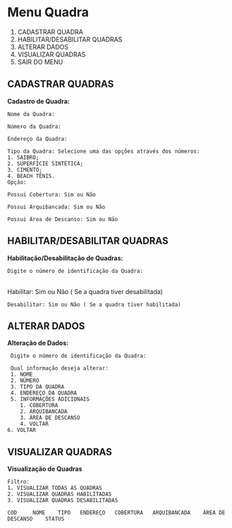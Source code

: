 # Menu Quadra

1. CADASTRAR QUADRA
2. HABILITAR/DESABILITAR QUADRAS
3. ALTERAR DADOS
4. VISUALIZAR QUADRAS 
5. SAIR DO MENU

## CADASTRAR QUADRAS



**Cadastro de Quadra:**    

    Nome da Quadra:
    
    Número da Quadra:
    
    Endereço da Quadra:
    
    Tipo da Quadra: Selecione uma das opções através dos números:
    1. SAIBRO;
    2. SUPERFÍCIE SINTÉTICA;
    3. CIMENTO;
    4. BEACH TÊNIS.
    Opção: 
    
    Possui Cobertura: Sim ou Não
    
    Possui Arquibancada: Sim ou Não
    
    Possui Área de Descanso: Sim ou Não

## HABILITAR/DESABILITAR QUADRAS



**Habilitação/Desabilitação de Quadras:**

    Digite o número de identificação da Quadra: 


​    
    Habilitar: Sim ou Não ( Se a quadra tiver desabilitada)
    
    Desabilitar: Sim ou Não ( Se a quadra tiver habilitada)

 


## ALTERAR DADOS



**Alteração de Dados:**     

     Digite o número de identificação da Quadra:
     
     Qual informação deseja alterar: 
     1. NOME
     2. NÚMERO
     3. TIPO DA QUADRA
     4. ENDEREÇO DA QUADRA
     5. INFORMAÇÕES ADICIONAIS
        1. COBERTURA
        2. ARQUIBANCADA
        3. ÁREA DE DESCANSO
        4. VOLTAR
    6. VOLTAR

## VISUALIZAR QUADRAS



**Visualização de Quadras**

    Filtro: 
    1. VISUALIZAR TODAS AS QUADRAS
    2. VISUALIZAR QUADRAS HABILITADAS
    3. VISUALIZAR QUADRAS DESABILITADAS
    
    COD     NOME    TIPO   ENDEREÇO   COBERTURA   ARQUIBANCADA    ÁREA DE DESCANSO    STATUS



​    


​    
